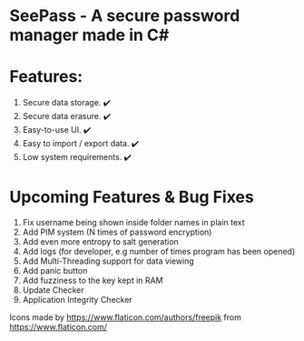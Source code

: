 # SeePass - A secure password manager made in C#
# Features:
1. Secure data storage. :heavy_check_mark:
2. Secure data erasure. :heavy_check_mark:
3. Easy-to-use UI. :heavy_check_mark:
4. Easy to import / export data. :heavy_check_mark:
5. Low system requirements. :heavy_check_mark:

# Upcoming Features & Bug Fixes
1. Fix username being shown inside folder names in plain text
2. Add PIM system (N times of password encryption)
3. Add even more entropy to salt generation
4. Add logs (for developer, e.g number of times program has been opened)
5. Add Multi-Threading support for data viewing
6. Add panic button
7. Add fuzziness to the key kept in RAM
8. Update Checker
9. Application Integrity Checker

Icons made by https://www.flaticon.com/authors/freepik from https://www.flaticon.com/
